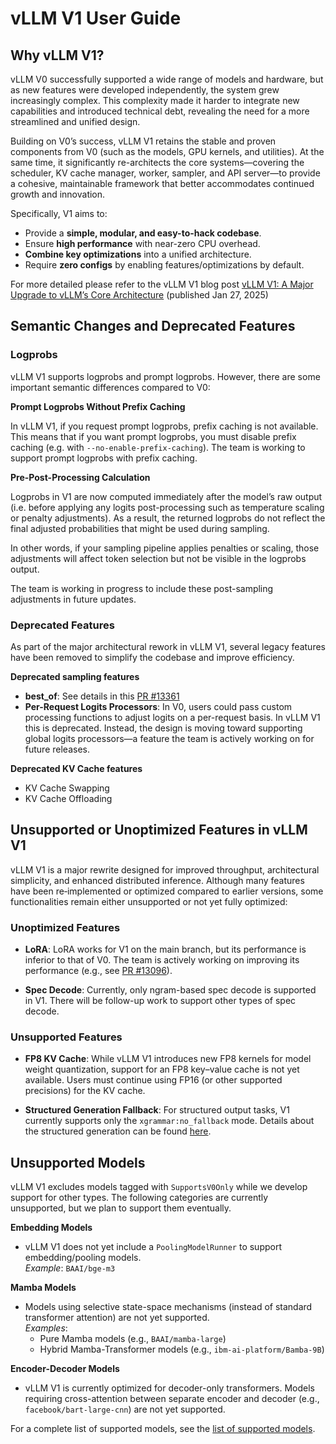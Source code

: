 # vLLM V1 User Guide

## Why vLLM V1?

vLLM V0 successfully supported a wide range of models and hardware, but as new features were developed independently, the system grew increasingly complex. This complexity made it harder to integrate new capabilities and introduced technical debt, revealing the need for a more streamlined and unified design.

Building on V0’s success, vLLM V1 retains the stable and proven components from V0
(such as the models, GPU kernels, and utilities). At the same time, it significantly
re-architects the core systems—covering the scheduler, KV cache manager, worker,
sampler, and API server—to provide a cohesive, maintainable framework that better
accommodates continued growth and innovation.

Specifically, V1 aims to:

- Provide a **simple, modular, and easy-to-hack codebase**.
- Ensure **high performance** with near-zero CPU overhead.
- **Combine key optimizations** into a unified architecture.
- Require **zero configs** by enabling features/optimizations by default.

For more detailed please refer to the vLLM V1 blog post [vLLM V1: A Major
Upgrade to vLLM’s Core Architecture](https://blog.vllm.ai/2025/01/27/v1-alpha-release.html) (published Jan 27, 2025)

## Semantic Changes and Deprecated Features

### Logprobs

vLLM V1 supports logprobs and prompt logprobs. However, there are some important semantic
differences compared to V0:

**Prompt Logprobs Without Prefix Caching**

In vLLM V1, if you request prompt logprobs,
prefix caching is not available. This means that if you want prompt logprobs,
you must disable prefix caching (e.g. with `--no-enable-prefix-caching`).
The team is working to support prompt logprobs with prefix caching.

**Pre-Post-Processing Calculation**

Logprobs in V1 are now computed immediately
after the model’s raw output (i.e.
before applying any logits post-processing such as temperature scaling or penalty
adjustments). As a result, the returned logprobs do not reflect the final adjusted
probabilities that might be used during sampling.

In other words, if your sampling pipeline applies penalties or scaling, those
adjustments will affect token selection but not be visible in the logprobs output.

The team is working in progress to include these post-sampling
adjustments in future updates.

### Deprecated Features

As part of the major architectural rework in vLLM V1, several legacy features have been removed to simplify the codebase and improve efficiency.

**Deprecated sampling features**

- **best_of**: See details in this [PR #13361](https://github.com/vllm-project/vllm/issues/13361)
- **Per-Request Logits Processors**: In V0, users could pass custom
  processing functions to adjust logits on a per-request basis. In vLLM V1 this
  is deprecated. Instead, the design is moving toward supporting global logits
  processors—a feature the team is actively working on for future releases.

**Deprecated KV Cache features**

- KV Cache Swapping
- KV Cache Offloading

## Unsupported or Unoptimized Features in vLLM V1

vLLM V1 is a major rewrite designed for improved throughput, architectural
simplicity, and enhanced distributed inference. Although many features have been
re‐implemented or optimized compared to earlier versions, some functionalities
remain either unsupported or not yet fully optimized:

### Unoptimized Features

- **LoRA**: LoRA works for V1 on the main branch, but its performance is
  inferior to that of V0. The team is actively working on improving its
  performance
(e.g., see [PR #13096](https://github.com/vllm-project/vllm/pull/13096)).

- **Spec Decode**: Currently, only ngram-based spec decode is supported in V1. There
  will be follow-up work to support other types of spec decode.

### Unsupported Features

- **FP8 KV Cache**: While vLLM V1 introduces new FP8 kernels for model weight quantization, support for an FP8 key–value cache is not yet available. Users must continue using FP16 (or other supported precisions) for the KV cache.

- **Structured Generation Fallback**: For structured output tasks, V1 currently
  supports only the `xgrammar:no_fallback` mode.
  Details about the structured generation can be found
  [here](https://docs.vllm.ai/en/latest/features/structured_outputs.html).

## Unsupported Models

vLLM V1 excludes models tagged with `SupportsV0Only` while we develop support for
other types. The following categories are currently unsupported, but we plan to
support them eventually.

**Embedding Models**
- vLLM V1 does not yet include a `PoolingModelRunner` to support embedding/pooling
  models.  
  *Example*: `BAAI/bge-m3`

**Mamba Models**  
- Models using selective state-space mechanisms (instead of standard transformer attention) are not yet supported.  
  *Examples*:  
  - Pure Mamba models (e.g., `BAAI/mamba-large`)  
  - Hybrid Mamba-Transformer models (e.g., `ibm-ai-platform/Bamba-9B`)

**Encoder-Decoder Models**  
- vLLM V1 is currently optimized for decoder-only transformers. Models requiring
  cross-attention between separate encoder and decoder (e.g.,
  `facebook/bart-large-cnn`) are not yet supported.

For a complete list of supported models, see the [list of supported models](https://docs.vllm.ai/en/latest/models/supported_models.html).

